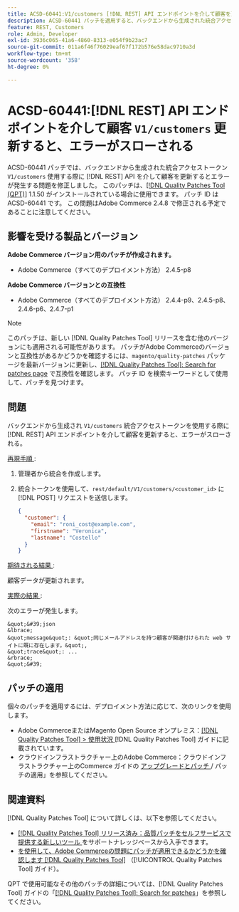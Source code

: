 ```yaml
---
title: ACSD-60441:V1/customers [!DNL REST] API エンドポイントを介して顧客を更新すると、エラーがスローされる
description: ACSD-60441 パッチを適用すると、バックエンドから生成された統合アクセストークンを使用する際に V1/customers [!DNL REST] API 経由でお客様をアップデートするとエラーがスローされるAdobe Commerceの問題を修正できます。
feature: REST, Customers
role: Admin, Developer
exl-id: 3936c065-41a6-4860-8313-e054f9b23ac7
source-git-commit: 011a6f46f76029eaf67f172b576e58dac9710a3d
workflow-type: tm+mt
source-wordcount: '358'
ht-degree: 0%

---
```


# ACSD-60441:[!DNL REST] API エンドポイントを介して顧客 `V1/customers` 更新すると、エラーがスローされる

ACSD-60441 パッチでは、バックエンドから生成された統合アクセストークン `V1/customers` 使用する際に [!DNL REST] API を介して顧客を更新するとエラーが発生する問題を修正しました。 このパッチは、[[!DNL Quality Patches Tool (QPT)]](https://experienceleague.adobe.com/en/docs/commerce-operations/tools/quality-patches-tool/quality-patches-tool-to-self-serve-quality-patches) 1.1.50 がインストールされている場合に使用できます。 パッチ ID は ACSD-60441 です。 この問題はAdobe Commerce 2.4.8 で修正される予定であることに注意してください。

## 影響を受ける製品とバージョン

**Adobe Commerce バージョン用のパッチが作成されます。**

* Adobe Commerce（すべてのデプロイメント方法） 2.4.5-p8

**Adobe Commerce バージョンとの互換性**

* Adobe Commerce（すべてのデプロイメント方法） 2.4.4-p9、2.4.5-p8、2.4.6-p6、2.4.7-p1

>[!NOTE]
>
>このパッチは、新しい [!DNL Quality Patches Tool] リリースを含む他のバージョンにも適用される可能性があります。 パッチがAdobe Commerceのバージョンと互換性があるかどうかを確認するには、`magento/quality-patches` パッケージを最新バージョンに更新し、[[!DNL Quality Patches Tool]: Search for patches page](https://experienceleague.adobe.com/tools/commerce-quality-patches/index.html) で互換性を確認します。 パッチ ID を検索キーワードとして使用して、パッチを見つけます。

## 問題

バックエンドから生成され `V1/customers` 統合アクセストークンを使用する際に [!DNL REST] API エンドポイントを介して顧客を更新すると、エラーがスローされる。

<u> 再現手順 </u>:

1. 管理者から統合を作成します。
1. 統合トークンを使用して、`rest/default/V1/customers/<customer_id>` に [!DNL POST] リクエストを送信します。

   ```json
   {
     "customer": {
       "email": "roni_cost@example.com",
       "firstname": "Veronica",
       "lastname": "Costello"
     }
   }
   ```

<u> 期待される結果 </u>:

顧客データが更新されます。

<u> 実際の結果 </u>:

次のエラーが発生します。

    &quot;&#39;json
    &lbrace;
    &quot;message&quot;: &quot;同じメールアドレスを持つ顧客が関連付けられた web サイトに既に存在します。&quot;,
    &quot;trace&quot;: ...
    &rbrace;
    &quot;&#39;

## パッチの適用

個々のパッチを適用するには、デプロイメント方法に応じて、次のリンクを使用します。

* Adobe CommerceまたはMagento Open Source オンプレミス：[[!DNL Quality Patches Tool] > 使用状況 ](/help/tools/quality-patches-tool/usage.md) [!DNL Quality Patches Tool] ガイドに記載されています。
* クラウドインフラストラクチャー上のAdobe Commerce：クラウドインフラストラクチャー上のCommerce ガイドの [ アップグレードとパッチ ](https://experienceleague.adobe.com/docs/commerce-cloud-service/user-guide/develop/upgrade/apply-patches.html)/ パッチの適用」を参照してください。

## 関連資料

[!DNL Quality Patches Tool] について詳しくは、以下を参照してください。

* [[!DNL Quality Patches Tool]  リリース済み：品質パッチをセルフサービスで提供する新しいツール ](https://experienceleague.adobe.com/en/docs/commerce-operations/tools/quality-patches-tool/quality-patches-tool-to-self-serve-quality-patches) をサポートナレッジベースから入手できます。
* [ を使用して、Adobe Commerceの問題にパッチが適用できるかどうかを確認します  [!DNL Quality Patches Tool]](/help/tools/quality-patches-tool/patches-available-in-qpt/check-patch-for-magento-issue-with-magento-quality-patches.md) （[!UICONTROL Quality Patches Tool] ガイド）。


QPT で使用可能なその他のパッチの詳細については、[!DNL Quality Patches Tool] ガイドの「[[!DNL Quality Patches Tool]: Search for patches](https://experienceleague.adobe.com/tools/commerce-quality-patches/index.html)」を参照してください。
